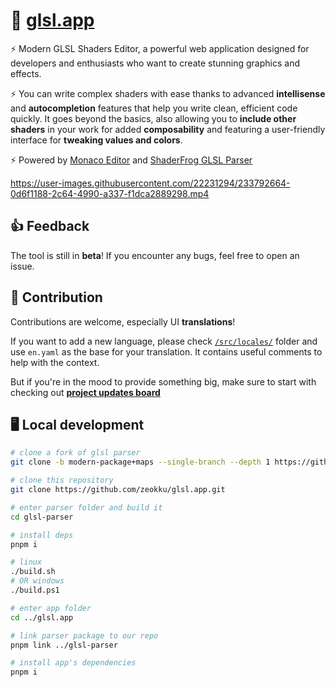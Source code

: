 # 🌅 [glsl.app](https://glsl.app)

⚡ Modern GLSL Shaders Editor, a powerful web application designed for developers and enthusiasts who want to create stunning graphics and effects.

⚡ You can write complex shaders with ease thanks to advanced **intellisense** and **autocompletion** features that help you write clean, efficient code quickly. It goes beyond the basics, also allowing you to **include other shaders** in your work for added **composability** and featuring a user-friendly interface for **tweaking values and colors**.

⚡ Powered by [Monaco Editor](https://github.com/microsoft/monaco-editor) and [ShaderFrog GLSL Parser](https://github.com/ShaderFrog/glsl-parser)



https://user-images.githubusercontent.com/22231294/233792664-0d6f1188-2c64-4990-a337-f1dca2889298.mp4



## 👍 Feedback

The tool is still in **beta**! If you encounter any bugs, feel free to open an issue.

## 📝 Contribution

Contributions are welcome, especially UI **translations**!

If you want to add a new language, please check [`/src/locales/`](https://github.com/zeokku/glsl.app/blob/main/frontend/src/locales/en.yaml) folder and use `en.yaml` as the base for your translation. It contains useful comments to help with the context.

But if you're in the mood to provide something big, make sure to start with checking out **[project updates board](https://github.com/orgs/zeokku/projects/2)**

## 🖥️ Local development

```sh
# clone a fork of glsl parser
git clone -b modern-package+maps --single-branch --depth 1 https://github.com/Lutymane/glsl-parser.git

# clone this repository
git clone https://github.com/zeokku/glsl.app.git

# enter parser folder and build it
cd glsl-parser

# install deps
pnpm i

# linux
./build.sh
# OR windows
./build.ps1

# enter app folder
cd ../glsl.app

# link parser package to our repo
pnpm link ../glsl-parser

# install app's dependencies
pnpm i
```
